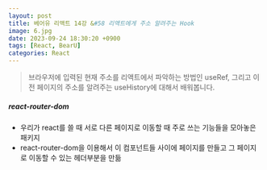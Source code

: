 ```yaml
---
layout: post
title: 베어유 리액트 14강 &#58 리액트에게 주소 알려주는 Hook
image: 6.jpg
date: 2023-09-24 18:30:20 +0900
tags: [React, BearU]
categories: React
---
```

> 브라우저에 입력된 현재 주소를 리액트에서 파악하는 방법인 useRef, 그리고 이전 페이지의 주소를 알려주는 useHistory에 대해서 배워봅니다.

##### react-router-dom
* 우리가 react를 쓸 때 서로 다른 페이지로 이동할 때 주로 쓰는 기능들을 모아놓은 패키지
* react-router-dom을 이용해서 이 컴포넌트들 사이에 페이지를 만들고 그 페이지로 이동할 수 있는 헤더부분을 만듦



